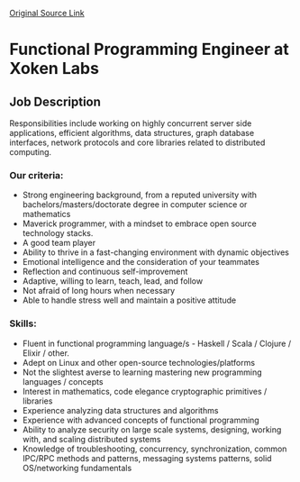 [Original Source Link](https://www.shine.com/jobs/functional-programming-engineer/xoken-labs/11075217/)

# Functional Programming Engineer at Xoken Labs

## Job Description

Responsibilities include working on highly concurrent server side applications, efficient algorithms, data structures, graph database interfaces, network protocols and core libraries related to distributed computing.

### Our criteria:

* Strong engineering background, from a reputed university with bachelors/masters/doctorate degree in computer science or mathematics
* Maverick programmer, with a mindset to embrace open source technology stacks.
* A good team player
* Ability to thrive in a fast-changing environment with dynamic objectives
* Emotional intelligence and the consideration of your teammates
* Reflection and continuous self-improvement
* Adaptive, willing to learn, teach, lead, and follow
* Not afraid of long hours when necessary
* Able to handle stress well and maintain a positive attitude

### Skills:

* Fluent in functional programming language/s - Haskell / Scala / Clojure / Elixir / other.
* Adept on Linux and other open-source technologies/platforms
* Not the slightest averse to learning mastering new programming languages / concepts
* Interest in mathematics, code elegance cryptographic primitives / libraries
* Experience analyzing data structures and algorithms
* Experience with advanced concepts of functional programming
* Ability to analyze security on large scale systems, designing, working with, and scaling distributed systems
* Knowledge of troubleshooting, concurrency, synchronization, common IPC/RPC methods and patterns, messaging systems patterns, solid OS/networking fundamentals
